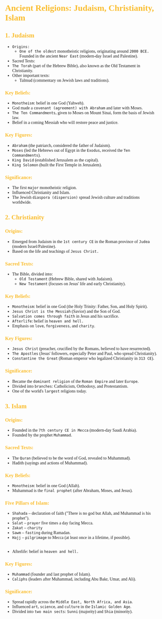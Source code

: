 <span style = "font-family:'cascadia code'">
<span style = "color:#fabd2f"></span>

# <span style = "color:#fabd2f">Ancient Religions: Judaism, Christianity, Islam

## <span style = "color:#fabd2f">1. Judaism
- `Origins:`
  - `One of the oldest` monotheistic religions, originating around `2000 BCE.`
Founded in the ancient `Near East` (modern-day Israel and Palestine).
- Sacred Texts:
-   `The Torah` (part of the Hebrew Bible), also known as the Old Testament in Christianity.
- Other important texts:
  - Talmud (commentary on Jewish laws and traditions).
### <span style = "color:#fabd2f">Key Beliefs:
- `Monotheism`: belief in one God (Yahweh).
- God made a `covenant (agreement) with Abraham` and later with Moses.
- `The Ten Commandments`, given to Moses on Mount Sinai, form the basis of Jewish law.
- Belief in a coming Messiah who will restore peace and justice.
### <span style = "color:#fabd2f">Key Figures:
- `Abraham` (the patriarch, considered the father of Judaism).
- `Moses` (led the Hebrews out of Egypt in the `Exodus`, received the `Ten Commandments`).
- `King David` (established Jerusalem as the capital).
- `King Solomon` (built the First Temple in Jerusalem).
### <span style = "color:#fabd2f">Significance:
- The first `major` monotheistic religion.
- Influenced Christianity and Islam.
- The Jewish `diaspora (dispersion)` spread Jewish culture and traditions worldwide.
## <span style = "color:#fabd2f">2. Christianity
### <span style = "color:#fabd2f">Origins:
- Emerged from Judaism in the `1st century CE` in the Roman province of `Judea` (modern Israel/Palestine).
- Based on the life and teachings of `Jesus Christ.`
### <span style = "color:#fabd2f">Sacred Texts:
- The Bible, divided into:
  - `Old Testament` (Hebrew Bible, shared with Judaism).
  - `New Testament` (focuses on Jesus' life and early Christianity).
### <span style = "color:#fabd2f">Key Beliefs:
- `Monotheism`: belief in one God (the Holy Trinity: Father, Son, and Holy Spirit).
- `Jesus Christ is the Messiah` (Savior) and the Son of God.
- `Salvation comes through faith` in Jesus and his sacrifice.
- `Afterlife`: belief in `heaven and hell.`
- Emphasis on `love`, `forgiveness`, and `charity`.
### <span style = "color:#fabd2f">Key Figures:
- `Jesus Christ` (preacher, crucified by the Romans, believed to have resurrected).
- `The Apostles` (Jesus' followers, especially Peter and Paul, who spread Christianity).
- `Constantine the Great` (Roman emperor who legalized Christianity in `313 CE`).
### <span style = "color:#fabd2f">Significance:
- Became the `dominant religion` of the `Roman Empire` and later `Europe`.
- Divided into `branches`: Catholicism, Orthodoxy, and Protestantism.
- One of the world's `largest` religions today.
## <span style = "color:#fabd2f">3. Islam
### <span style = "color:#fabd2f">Origins:
- Founded in the `7th century CE in Mecca` (modern-day Saudi Arabia).
- Founded by the prophet `Muhammad`.
### <span style = "color:#fabd2f">Sacred Texts:
- The `Quran` (believed to be the word of God, revealed to Muhammad).
- Hadith (sayings and actions of Muhammad).
### <span style = "color:#fabd2f">Key Beliefs:
- `Monotheism`: belief in one God (Allah).
- Muhammad is the `final prophet` (after Abraham, Moses, and Jesus).
### <span style = "color:#fabd2f">Five Pillars of Islam:
- `Shahada` – declaration of faith ("There is no god but Allah, and Muhammad is his prophet").
- `Salat` – `prayer` five times a day facing Mecca.
- `Zakat` – `charity`
- `Sawm` – `fasting` during Ramadan.
- `Hajj` – `pilgrimage` to Mecca (at least once in a lifetime, if possible).
##
- Afterlife: belief in `heaven and hell.`
### <span style = "color:#fabd2f">Key Figures:
- `Muhammad` (founder and last prophet of Islam).
- `Caliphs` (leaders after Muhammad, including Abu Bakr, Umar, and Ali).
### <span style = "color:#fabd2f">Significance:
- Spread rapidly across the `Middle East, North Africa, and Asia`.
- Influenced `art`, `science`, and `culture` in the `Islamic Golden Age`.
- Divided into `two main sects`: `Sunni` (majority) and `Shia` (minority).